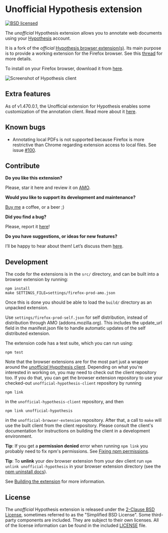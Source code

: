 Unofficial Hypothesis extension
===============================

<!-- [![Build status](https://img.shields.io/travis/hypothesis/browser-extension/master.svg)][travis] -->
[![BSD licensed](https://img.shields.io/badge/license-BSD-blue.svg)][license]

<!-- [travis]: https://travis-ci.org/hypothesis/browser-extension
[irc]: https://www.irccloud.com/invite?channel=%23hypothes.is&amp;hostname=irc.freenode.net&amp;port=6667&amp;ssl=1 -->
[license]: https://github.com/diegodlh/unofficial-hypothesis-extension/blob/master/LICENSE

The *unofficial* Hypothesis extension allows you to annotate web documents using your
[Hypothesis][service] account.

It is a fork of the *official* [Hypothesis browser extension(s)](https://github.com/hypothesis/browser-extension).
Its main purpose is to provide a working extension for the Firefox browser. See this [thread](https://github.com/hypothesis/browser-extension/issues/310) for more details.

To install on your Firefox browser, download it from [here][amo].

![Screenshot of Hypothesis client](/images/screenshot.png?raw=true)

[service]: https://hypothes.is

Extra features
-----------
As of v1.470.0.1, the Unofficial extension for Hypothesis enables some customization
of the annotation client. Read more about it [here][extra-features].

[extra-features]: docs/extra-features.md

Known bugs
-----------

* Annotating local PDFs is not supported because Firefox is more restrictive than Chrome regarding extension access to local files. See issue [#100](https://github.com/hypothesis/browser-extension/issues/100).

Contribute
-----------
**Do you like this extension?**

Please, star it here and review it on [AMO][amo].

**Would you like to support its development and maintenance?**

[Buy me][donate] a coffee, or a beer ;)

**Did you find a bug?**

Please, report it [here][issues]!

**Do you have suggestions, or ideas for new features?**

I’ll be happy to hear about them! Let’s discuss them [here][issues].

[amo]: https://addons.mozilla.org/en-US/firefox/addon/unofficial-hypothesis/
[donate]: https://www.paypal.com/cgi-bin/webscr?cmd=_s-xclick&hosted_button_id=Z96DVUZGG3ZKU&source=url
[issues]: https://github.com/diegodlh/unofficial-hypothesis-extension/issues

Development
-----------

The code for the extensions is in the `src/` directory, and can be built into a
browser extension by running:

    npm install
    make SETTINGS_FILE=settings/firefox-prod-amo.json

Once this is done you should be able to load the `build/` directory as an
unpacked extension.

Use `settings/firefox-prod-self.json` for self distribution, instead of distribution through AMO (addons.mozilla.org).
This includes the update_url field in the manifest.json file to handle automatic updates of the self distributed extension.

The extension code has a test suite, which you can run using:

    npm test

Note that the browser extensions are for the most part just a wrapper around the
[*unofficial* Hypothesis client][unofficial-client]. Depending on what you're interested in working on,
you may need to check out the client repository too. If you do that, you can get
the browser extension repository to use your checked-out `unofficial-hypothesis-client` repository by
running

    npm link

in the `unofficial-hypothesis-client` repository, and then

    npm link unofficial-hypothesis

in the `unofficial-browser-extension` repository. After that, a call to `make` will use the
built client from the client repository. Please consult the client's
documentation for instructions on building the client in a development
environment.

**Tip**: If you get a **permission denied** error when running `npm link`
you probably need to fix npm's permissions. See
[Fixing npm permissions](https://docs.npmjs.com/getting-started/fixing-npm-permissions).

**Tip**: To **unlink** your dev browser extension from your dev client run
`npm unlink unofficial-hypothesis` in your browser extension directory
(see the [npm uninstall docs](https://docs.npmjs.com/cli/uninstall)).

See [Building the extension](docs/building.md) for more information.

[unofficial-client]: https://github.com/diegodlh/unofficial-hypothesis-client/

License
-------

The *unofficial* Hypothesis extension is released under the [2-Clause BSD
License][bsd2c], sometimes referred to as the "Simplified BSD License". Some
third-party components are included. They are subject to their own licenses. All
of the license information can be found in the included [LICENSE][license] file.

[bsd2c]: http://www.opensource.org/licenses/BSD-2-Clause
[license]: https://github.com/diegodlh/unofficial-hypothesis-extension/blob/master/LICENSE
